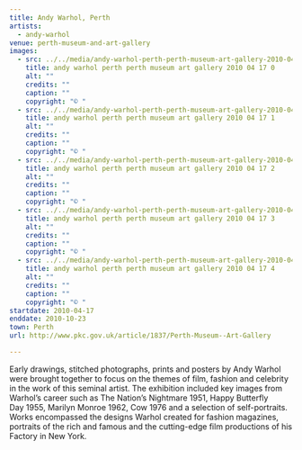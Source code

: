 ```yaml
---
title: Andy Warhol, Perth
artists:
  - andy-warhol
venue: perth-museum-and-art-gallery
images:
  - src: ../../media/andy-warhol-perth-perth-museum-art-gallery-2010-04-17-0.webp
    title: andy warhol perth perth museum art gallery 2010 04 17 0
    alt: ""
    credits: ""
    caption: ""
    copyright: "© "
  - src: ../../media/andy-warhol-perth-perth-museum-art-gallery-2010-04-17-1.webp
    title: andy warhol perth perth museum art gallery 2010 04 17 1
    alt: ""
    credits: ""
    caption: ""
    copyright: "© "
  - src: ../../media/andy-warhol-perth-perth-museum-art-gallery-2010-04-17-2.webp
    title: andy warhol perth perth museum art gallery 2010 04 17 2
    alt: ""
    credits: ""
    caption: ""
    copyright: "© "
  - src: ../../media/andy-warhol-perth-perth-museum-art-gallery-2010-04-17-3.webp
    title: andy warhol perth perth museum art gallery 2010 04 17 3
    alt: ""
    credits: ""
    caption: ""
    copyright: "© "
  - src: ../../media/andy-warhol-perth-perth-museum-art-gallery-2010-04-17-4.webp
    title: andy warhol perth perth museum art gallery 2010 04 17 4
    alt: ""
    credits: ""
    caption: ""
    copyright: "© "
startdate: 2010-04-17
enddate: 2010-10-23
town: Perth
url: http://www.pkc.gov.uk/article/1837/Perth-Museum--Art-Gallery

---
```


Early drawings, stitched photographs, prints and posters by Andy Warhol were brought together to focus on the themes of film, fashion and celebrity in the work of this seminal artist. The exhibition included key images from Warhol’s career such as The Nation’s Nightmare 1951, Happy Butterfly Day 1955, Marilyn Monroe 1962, Cow 1976 and a selection of self-portraits. Works encompassed the designs Warhol created for fashion magazines, portraits of the rich and famous and the cutting-edge film productions of his Factory in New York.